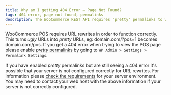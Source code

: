 ```yaml
---
title: Why am I getting 404 Error – Page Not Found?
tags: 404 error, page not found, permalinks
description: The WooCommerce REST API requires 'pretty' permalinks to work correctly.
---
```


WooCommerce POS requires URL rewrites in order to function correctly. 
This turns *ugly* URLs into *pretty* URLs, eg: domain.com/?pos=1 becomes domain.com/pos.
If you get a 404 error when trying to view the POS page please enable [*pretty* permalinks](http://codex.wordpress.org/Using_Permalinks) by going to `WP Admin > Settings > Permalink Settings`. 

If you have enabled *pretty* permalinks but are still seeing a 404 error it's possible that your server is not configured correctly for URL rewrites. 
For information please [check the requirements](https://codex.wordpress.org/Using_Permalinks#mod_rewrite:_.22Pretty_Permalinks.22) for your server environment. 
You may need to contact your web host with the above information if your server is not correctly configured.